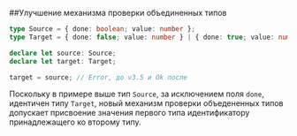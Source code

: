 ##Улучшение механизма проверки объединенных типов

```typescript
type Source = { done: boolean; value: number };
type Target = { done: false; value: number } | { done: true; value: number };

declare let source: Source;
declare let target: Target;

target = source; // Error, до v3.5 и Ok после
```

Поскольку в примере выше тип `Source`, за исключением поля `done`, идентичен типу `Target`, новый механизм проверки объедененных типов допускает присвоение значения первого типа идентификатору принадлежащего ко второму типу.
